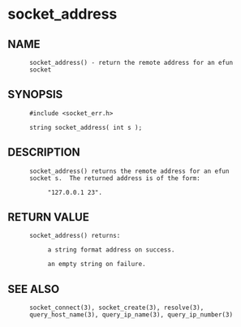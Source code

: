 # socket_address
## NAME
          socket_address() - return the remote address for an efun
          socket

## SYNOPSIS
          #include <socket_err.h>

          string socket_address( int s );

## DESCRIPTION
          socket_address() returns the remote address for an efun
          socket s.  The returned address is of the form:

               "127.0.0.1 23".

## RETURN VALUE
          socket_address() returns:

               a string format address on success.

               an empty string on failure.

## SEE ALSO
          socket_connect(3), socket_create(3), resolve(3),
          query_host_name(3), query_ip_name(3), query_ip_number(3)
